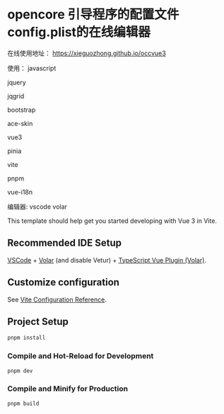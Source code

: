 # opencore 引导程序的配置文件config.plist的在线编辑器

在线使用地址： https://xieguozhong.github.io/occvue3

使用：
javascript

jquery

jqgrid

bootstrap

ace-skin

vue3

pinia

vite

pnpm

vue-i18n


编辑器: 
vscode volar

This template should help get you started developing with Vue 3 in Vite.

## Recommended IDE Setup

[VSCode](https://code.visualstudio.com/) + [Volar](https://marketplace.visualstudio.com/items?itemName=Vue.volar) (and disable Vetur) + [TypeScript Vue Plugin (Volar)](https://marketplace.visualstudio.com/items?itemName=Vue.vscode-typescript-vue-plugin).

## Customize configuration

See [Vite Configuration Reference](https://vitejs.dev/config/).

## Project Setup

```sh
pnpm install
```

### Compile and Hot-Reload for Development

```sh
pnpm dev
```

### Compile and Minify for Production

```sh
pnpm build
```
